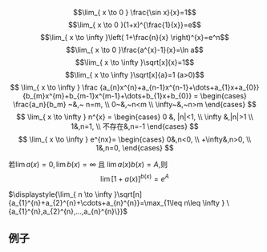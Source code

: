

$$\lim_{ x \to 0 } \frac{\sin x}{x}=1$$
$$\lim_{ x \to 0 }(1+x)^{\frac{1}{x}}=e$$
$$\lim_{ x \to \infty }\left( 1+\frac{n}{x} \right)^{x}=e^n$$
$$\lim_{ x \to 0 }\frac{a^{x}-1}{x}=\ln a$$
$$\lim_{ x \to \infty }\sqrt[x]{x}=1$$
$$\lim_{ x \to \infty }\sqrt[x]{a}=1 (a>0)$$
$$
\lim_{ x \to \infty } \frac
{a_{n}x^{n}+a_{n-1}x^{n-1}+\dots+a_{1}x+a_{0}}
{b_{m}x^{m}+b_{m-1}x^{m-1}+\dots+b_{1}x+b_{0}}
= \begin{cases}
\frac{a_n}{b_m} ~&,~ n=m, \\
0~&,~n<m \\
\infty~&,~n>m
\end{cases}
$$
$$
\lim_{ x \to \infty } n^{x} = 
\begin{cases}
0 &, |n|<1, \\
\infty &,|n|>1 \\
1&,n=1, \\
不存在&,n=-1
\end{cases}
$$
$$
\lim_{ x \to \infty } e^{nx}=
\begin{cases}
0&,n<0, \\
+\infty&,n>0, \\
1&,n=0,
\end{cases}
$$


若$\lim a(x)=0,\lim b(x)=\infty$ 且 $\lim a(x)b(x)=A$,则
$$
\lim[1+a(x)]^{b(x)}=e^{A}
$$

$\displaystyle{\lim_{ n \to \infty }\sqrt[n]{a_{1}^{n}+a_{2}^{n}+\cdots+a_{n}^{n}}=\max_{1\leq n\leq \infty } \{a_{1}^{n},a_{2}^{n},...,a_{n}^{n}\}}$

## 例子
